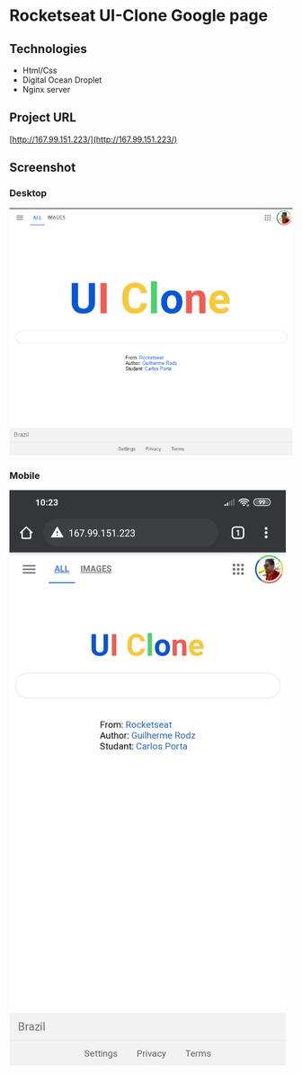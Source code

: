 # Rocketseat UI-Clone Google page

## Technologies
* Html/Css
* Digital Ocean Droplet
* Nginx server

## Project URL
[http://167.99.151.223/](http://167.99.151.223/)

## Screenshot

### Desktop
![Desktop](screenshots/desktop.png)

### Mobile
![Mobile](screenshots/mobile.jpeg)
